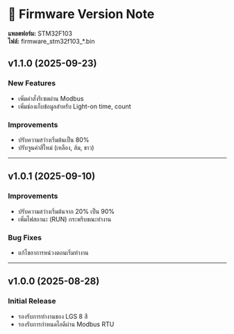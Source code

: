 # 📌 Firmware Version Note
**แพลตฟอร์ม:** STM32F103  
**ไฟล์:** firmware_stm32f103_*.bin  

## v1.1.0 (2025-09-23)
### New Features
- เพิ่มคำสั่งรีเซตผ่าน Modbus
- เพิ่มช่องเก็บข้อมูลสำหรับ Light-on time, count

### Improvements
- ปรับความสว่างเริ่มต้นเป็น 80%
- ปรับจูนค่าสีใหม่ (เหลือง, ส้ม, ขาว) 

---

## v1.0.1 (2025-09-10)
### Improvements
- ปรับความสว่างเริ่มต้นจาก 20% เป็น 90% 
- เพิ่มไฟสถานะ (RUN) กระพริบขณะทำงาน 

### Bug Fixes
- แก้ไขอาการหน่วงตอนเริ่มทำงาน

---

## v1.0.0 (2025-08-28)
### Initial Release
- รองรับการทำงานของ LGS 8 สี
- รองรับการกำหนดไอดีผ่าน Modbus RTU  
